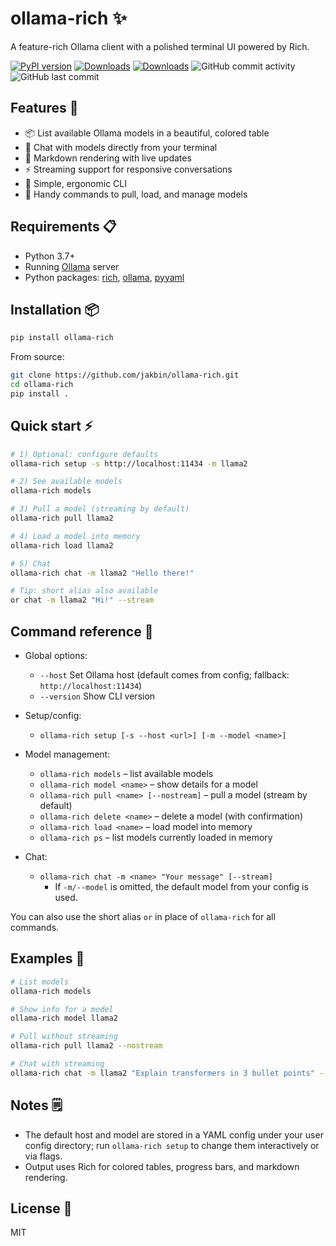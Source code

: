 # ollama-rich ✨

A feature-rich Ollama client with a polished terminal UI powered by Rich.

[![PyPI version](https://badge.fury.io/py/ollama-rich.svg)](https://pypi.org/project/ollama-rich)
[![Downloads](https://pepy.tech/badge/ollama-rich/month)](https://pepy.tech/project/ollama-rich)
[![Downloads](https://static.pepy.tech/personalized-badge/ollama-rich?period=total&units=international_system&left_color=green&right_color=blue&left_text=Total%20Downloads)](https://pepy.tech/project/ollama-rich)
![GitHub commit activity](https://img.shields.io/github/commit-activity/m/jakbin/ollama-rich)
![GitHub last commit](https://img.shields.io/github/last-commit/jakbin/ollama-rich)

## Features 🚀
- 📦 List available Ollama models in a beautiful, colored table
- 💬 Chat with models directly from your terminal
- 📝 Markdown rendering with live updates
- ⚡ Streaming support for responsive conversations
- 🔧 Simple, ergonomic CLI
- 🧰 Handy commands to pull, load, and manage models

## Requirements 📋
- Python 3.7+
- Running [Ollama](https://github.com/jmorganca/ollama) server
- Python packages: [rich](https://github.com/Textualize/rich), [ollama](https://github.com/ollama/ollama), [pyyaml](https://pyyaml.org/)

## Installation 📦
```bash
pip install ollama-rich
```

From source:
```bash
git clone https://github.com/jakbin/ollama-rich.git
cd ollama-rich
pip install .
```

## Quick start ⚡
```bash
# 1) Optional: configure defaults
ollama-rich setup -s http://localhost:11434 -m llama2

# 2) See available models
ollama-rich models

# 3) Pull a model (streaming by default)
ollama-rich pull llama2

# 4) Load a model into memory
ollama-rich load llama2

# 5) Chat
ollama-rich chat -m llama2 "Hello there!"

# Tip: short alias also available
or chat -m llama2 "Hi!" --stream
```

## Command reference 🧭

- Global options:
	- `--host` Set Ollama host (default comes from config; fallback: `http://localhost:11434`)
	- `--version` Show CLI version

- Setup/config:
	- `ollama-rich setup [-s --host <url>] [-m --model <name>]`

- Model management:
	- `ollama-rich models` – list available models
	- `ollama-rich model <name>` – show details for a model
	- `ollama-rich pull <name> [--nostream]` – pull a model (stream by default)
	- `ollama-rich delete <name>` – delete a model (with confirmation)
	- `ollama-rich load <name>` – load model into memory
	- `ollama-rich ps` – list models currently loaded in memory

- Chat:
	- `ollama-rich chat -m <name> "Your message" [--stream]`
		- If `-m/--model` is omitted, the default model from your config is used.

You can also use the short alias `or` in place of `ollama-rich` for all commands.

## Examples 🧪
```bash
# List models
ollama-rich models

# Show info for a model
ollama-rich model llama2

# Pull without streaming
ollama-rich pull llama2 --nostream

# Chat with streaming
ollama-rich chat -m llama2 "Explain transformers in 3 bullet points" --stream
```

## Notes 🗒️
- The default host and model are stored in a YAML config under your user config directory; run `ollama-rich setup` to change them interactively or via flags.
- Output uses Rich for colored tables, progress bars, and markdown rendering.

## License 📄
MIT

